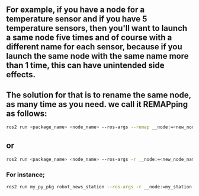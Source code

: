 ## For example, if you have a node for a temperature sensor and if you have 5 temperature sensors, then you'll want to launch a same node five times and of course with a different name for each sensor, because if you launch the same node with the same name more than 1 time, this can have unintended side effects. 
## The solution for that is to rename the same node, as many time as you need. we call it REMAPping as follows:
```bash
ros2 run <package_name> <node_name> --ros-args --remap __node:=<new_node_name>
```
## or
```bash
ros2 run <package_name> <node_name> --ros-args -r __node:=<new_node_name>
```
### For instance;
```bash
ros2 run my_py_pkg robot_news_station --ros-args -r __node:=my_station
